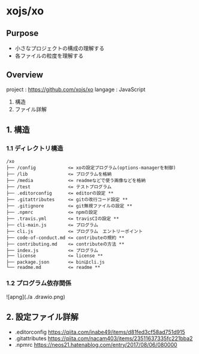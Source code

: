 # xojs/xo

## Purpose

* 小さなプロジェクトの構成の理解する
* 各ファイルの粒度を理解する

  

## Overview

project : https://github.com/xojs/xo
langage : JavaScript

1. 構造
1. ファイル詳解



## 1. 構造

### 1.1 ディレクトリ構造

```
/xo
├── /config            <= xoの設定プログラム(options-managerを制御)
├── /lib               <= プログラムを格納
├── /media             <= readmeなどで使う画像などを格納
├── /test              <= テストプログラム
├── .editorconfig      <= editorの設定 **  
├── .gitattributes     <= gitの改行コード設定 **  
├── .gitignore         <= git無視ファイルの設定 **
├── .npmrc             <= npmの設定  
├── .travis.yml        <= travisCIの設定 **  
├── cli-main.js        <= プログラム
├── cli.js             <= プログラム　エントリーポイント
├── code-of-conduct.md <= contributeの規約 **
├── contributing.md    <= contributeの方法 **
├── index.js           <= プログラム
├── license            <= license **
├── package.json       <= binはcli.js
└── readme.md          <= readme **
```

### 1.2 プログラム依存関係

![apng](./a .drawio.png)

## 2. 設定ファイル詳解

* .editorconfig	https://qiita.com/inabe49/items/d81fed3cf58ad751d915
* .gitattributes  https://qiita.com/nacam403/items/23511637335fc221bba2
* .npmrc            https://neos21.hatenablog.com/entry/2017/08/06/080000
